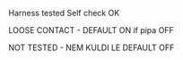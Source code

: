 Harness tested
Self check 
OK 

LOOSE CONTACT - DEFAULT ON 
if pipa OFF 

NOT TESTED - NEM KULDI LE DEFAULT OFF 
